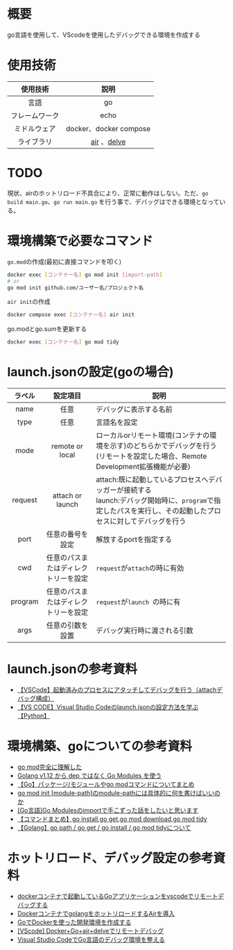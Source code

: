 # 概要
go言語を使用して、VScodeを使用したデバッグできる環境を作成する

# 使用技術
| 使用技術 |  説明  |
| :---: | :---: |
|  言語  |  go  |
|  フレームワーク  |  echo  |
|  ミドルウェア  |  docker、docker compose |
|  ライブラリ | [air](https://github.com/cosmtrek/air) 、[delve](https://github.com/go-delve/delve)  |

# TODO
現状、airのホットリロード不具合により、正常に動作はしない。ただ、`go build main.go`、`go run main.go` を行う事で、デバッグはできる環境となっている。

# 環境構築で必要なコマンド
`go.mod`の作成(最初に直接コマンドを叩く)
```sh
docker exec [コンテナー名] go mod init [import-path]
# or
go mod init github.com/ユーザー名/プロジェクト名
```
`air init`の作成
```sh
docker compose exec [コンテナー名] air init
```

go.modとgo.sumを更新する
```sh
docker exec [コンテナー名] go mod tidy
```

# launch.jsonの設定(goの場合)

| ラベル |  設定項目 | 説明 |
| :---: | :---: | --- |
| name | 任意 | デバッグに表示する名前 |
| type | 任意 | 言語名を設定 |
| mode | remote or local | ローカルorリモート環境(コンテナの環境を示す)のどちらかでデバッグを行う (リモートを設定した場合、Remote Development拡張機能が必要)|
| request | attach or launch  | attach:既に起動しているプロセスへデバッガーが接続する <br> launch:デバッグ開始時に、`program`で指定したパスを実行し、その起動したプロセスに対してデバッグを行う |
| port | 任意の番号を設定 | 解放するportを指定する |
| cwd | 任意のパスまたはディレクトリーを設定 | `request`が`attach`の時に有効 |
| program | 任意のパスまたはディレクトリーを設定 | `request`が`launch `の時に有 |
| args | 任意の引数を設置 | デバッグ実行時に渡される引数 |

# launch.jsonの参考資料
- [【VSCode】起動済みのプロセスにアタッチしてデバッグを行う（attachデバッグ構成）](https://daeudaeu.com/vscode-attach/)
- [【VS CODE】Visual Studio Codeのlaunch.jsonの設定方法を学ぶ【Python】](https://mychma.com/vs-code-launch-json/801/)

# 環境構築、goについての参考資料
- [go mod完全に理解した](https://zenn.dev/optimisuke/articles/105feac3f8e726830f8c)
- [Golang v1.12 から dep ではなく Go Modules を使う](http://psychedelicnekopunch.com/archives/1805)
- [【Go】パッケージ/モジュールやgo modコマンドについてまとめ](https://blog.framinal.life/entry/2021/04/11/013819#Package%E3%81%A8%E3%81%AF)
- [go mod init [module-path]のmodule-pathには具体的に何を書けばいいのか](https://qiita.com/bSRATulen2N90kL/items/f9b44394781296626184)
- [[Go言語]Go Modulesのimportで手こずった話をしたいと思います](https://selfnote.work/20220520/programming/golang-go-modules/)
- [【コマンドまとめ】go install,go get,go mod download,go mod tidy](https://zenn.dev/yuki0920/articles/36a8f2957b0028)
- [【Golang】go path / go get / go install / go mod tidyについて](https://qiita.com/lamp7800/items/9a154e8e789261f87466)

# ホットリロード、デバッグ設定の参考資料
- [dockerコンテナで起動しているGoアプリケーションをvscodeでリモートデバッグする](https://hodalog.com/remote-debug-a-containerized-go-application-using-docker-compose/)
- [DockerコンテナでgolangをホットリロードするAirを導入](https://zenn.dev/ajapa/articles/bc399c7e4c0def)
- [GoでDockerを使った開発環境を作成する](https://su-kun1899.hatenablog.com/entry/2023/01/06/090000)
- [[VScode] Docker+Go+air+delveでリモートデバッグ](https://qiita.com/masataka715/items/f87afa3e7f2c4e640ba7)
- [Visual Studio CodeでGo言語のデバッグ環境を整える](https://qiita.com/momotaro98/items/7fbcad57a9d8488fe999)
